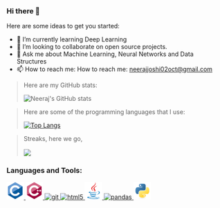 ### Hi there 👋

Here are some ideas to get you started:

- 🌱 I’m currently learning Deep Learning 
- 👯 I’m looking to collaborate on open source projects.
- 💬 Ask me about Machine Learning, Neural Networks and Data Structures
- 📫 How to reach me: How to reach me: neerajjoshi02oct@gmail.com
>Here are my GitHub stats:
>
>![Neeraj's GitHub stats](https://github-readme-stats.vercel.app/api?username=Neeraj-Joshi-2&theme=midnight-purple&show_icons=true)


>Here are some of the programming languages that I use:
>
>>
>[![Top Langs](https://github-readme-stats.vercel.app/api/top-langs/?username=Neeraj-Joshi-2&theme=midnight-purple&layout=compact)](https://github.com/Neeraj-Joshi-2/github-readme-stats)

>Streaks, here we go,
>
><p><img align="center" src="https://github-readme-streak-stats.herokuapp.com/?user=Neeraj-Joshi-2&theme=midnight-purple" /></p>


<h3 align="left">Languages and Tools:</h3>
<p align="left"> <a href="https://www.cprogramming.com/" target="_blank"> <img src="https://raw.githubusercontent.com/devicons/devicon/master/icons/c/c-original.svg" alt="c" width="40" height="40"/> </a> <a href="https://www.w3schools.com/cpp/" target="_blank"> <img src="https://raw.githubusercontent.com/devicons/devicon/master/icons/cplusplus/cplusplus-original.svg" alt="cplusplus" width="40" height="40"/> </a> <a href="https://git-scm.com/" target="_blank"> <img src="https://www.vectorlogo.zone/logos/git-scm/git-scm-icon.svg" alt="git" width="40" height="40"/> </a> <a href="https://numpy.org/doc/" target="_blank"> <img src="https://encrypted-tbn0.gstatic.com/images?q=tbn:ANd9GcTMa6L1HoWd7zWIpL3Z8T3sO1Bb1exbc-K_Og&usqp=CAU" alt="html5" width="40" height="40"/> </a> <a href="https://www.java.com" target="_blank"> <img src="https://raw.githubusercontent.com/devicons/devicon/master/icons/java/java-original.svg" alt="java" width="40" height="40"/> </a> <a href="https://pandas.pydata.org/docs/" target="_blank"> <img src="https://www.pinclipart.com/picdir/middle/367-3678882_python-logo-clipart-easy-pandas-python-logo-png.png" alt="pandas" width="40" height="40"/> </a> <a href="https://www.python.org" target="_blank"> <img src="https://raw.githubusercontent.com/devicons/devicon/master/icons/python/python-original.svg" alt="python" width="40" height="40"/> </a> </p>

